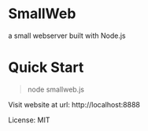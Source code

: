 SmallWeb
========

a small webserver built with Node.js


Quick Start
===========

> node smallweb.js 

Visit website at url: http://localhost:8888


License: MIT
